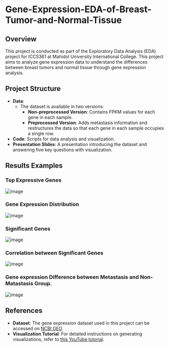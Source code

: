 # Gene-Expression-EDA-of-Breast-Tumor-and-Normal-Tissue

## Overview
This project is conducted as part of the Exploratory Data Analysis (EDA) project for ICCS361 at Mahidol University International College. This project aims to analyze gene expression data to understand the differences between breast tumors and normal tissue through gene expression analysis.

## Project Structure
- **Data**:
  - The dataset is available in two versions:
    - **Non-preprocessed Version**: Contains FPKM values for each gene in each sample.
    - **Preprocessed Version**: Adds metastasis information and restructures the data so that each gene in each sample occupies a single row.
- **Code**: Scripts for data analysis and visualization.
- **Presentation Slides**: A presentation introducing the dataset and answering five key questions with visualization.
  
## Results Examples
### Top Expressive Genes
![image](https://github.com/user-attachments/assets/14357247-8478-4242-8d42-6e5a54d0b35d)

### Gene Expression Distribution 
![image](https://github.com/user-attachments/assets/08c4b6b0-6137-4394-b737-e58e6021f871)

### Significant Genes
![image](https://github.com/user-attachments/assets/23d8b028-6f79-41f9-b81b-8244c73a16d5)

### Correlation between Significant Genes
![image](https://github.com/user-attachments/assets/f92c63ac-7295-4fac-8224-7cfff25913d7)

### Gene expression Difference between Metastasis and Non-Matastasis Group.
![image](https://github.com/user-attachments/assets/046945e8-b629-4565-a463-8f0cfd10506c)

## References
- **Dataset**: The gene expression dataset used in this project can be accessed on [NCBI GEO](https://www.ncbi.nlm.nih.gov/geo/query/acc.cgi).
- **Visualization Tutorial**: For detailed instructions on generating visualizations, refer to [this YouTube tutorial](https://www.youtube.com/watch?v=RukuTtiY4Sg).
